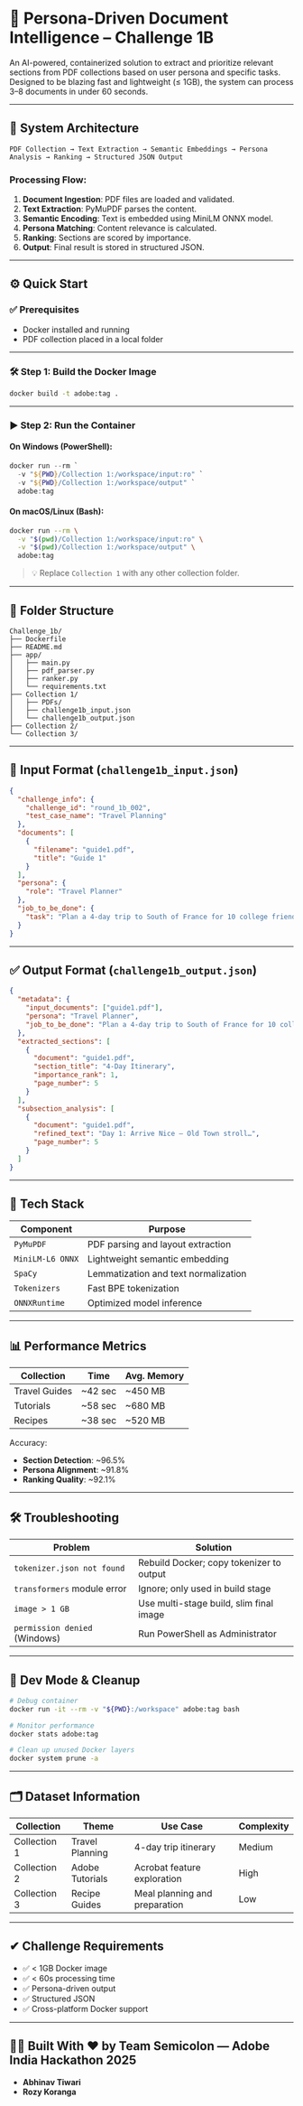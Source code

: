 # 📄 Persona-Driven Document Intelligence – Challenge 1B

An AI-powered, containerized solution to extract and prioritize relevant sections from PDF collections based on user persona and specific tasks. Designed to be blazing fast and lightweight (≤ 1GB), the system can process 3–8 documents in under 60 seconds.

---

## 🧠 System Architecture

```
PDF Collection → Text Extraction → Semantic Embeddings → Persona Analysis → Ranking → Structured JSON Output
```

### Processing Flow:
1. **Document Ingestion**: PDF files are loaded and validated.
2. **Text Extraction**: PyMuPDF parses the content.
3. **Semantic Encoding**: Text is embedded using MiniLM ONNX model.
4. **Persona Matching**: Content relevance is calculated.
5. **Ranking**: Sections are scored by importance.
6. **Output**: Final result is stored in structured JSON.

---

## ⚙️ Quick Start

### ✅ Prerequisites
- Docker installed and running
- PDF collection placed in a local folder

---

### 🛠️ Step 1: Build the Docker Image

```bash
docker build -t adobe:tag .
```

---

### ▶️ Step 2: Run the Container

#### On Windows (PowerShell):
```powershell
docker run --rm `
  -v "${PWD}/Collection 1:/workspace/input:ro" `
  -v "${PWD}/Collection 1:/workspace/output" `
  adobe:tag
```

#### On macOS/Linux (Bash):
```bash
docker run --rm \
  -v "$(pwd)/Collection 1:/workspace/input:ro" \
  -v "$(pwd)/Collection 1:/workspace/output" \
  adobe:tag
```

> 💡 Replace `Collection 1` with any other collection folder.

---

## 📁 Folder Structure

```
Challenge_1b/
├── Dockerfile
├── README.md
├── app/
│   ├── main.py
│   ├── pdf_parser.py
│   ├── ranker.py
│   └── requirements.txt
├── Collection 1/
│   ├── PDFs/
│   ├── challenge1b_input.json
│   └── challenge1b_output.json
├── Collection 2/
└── Collection 3/
```

---

## 📝 Input Format (`challenge1b_input.json`)

```json
{
  "challenge_info": {
    "challenge_id": "round_1b_002",
    "test_case_name": "Travel Planning"
  },
  "documents": [
    {
      "filename": "guide1.pdf",
      "title": "Guide 1"
    }
  ],
  "persona": {
    "role": "Travel Planner"
  },
  "job_to_be_done": {
    "task": "Plan a 4-day trip to South of France for 10 college friends"
  }
}
```

---

## ✅ Output Format (`challenge1b_output.json`)

```json
{
  "metadata": {
    "input_documents": ["guide1.pdf"],
    "persona": "Travel Planner",
    "job_to_be_done": "Plan a 4-day trip to South of France for 10 college friends"
  },
  "extracted_sections": [
    {
      "document": "guide1.pdf",
      "section_title": "4-Day Itinerary",
      "importance_rank": 1,
      "page_number": 5
    }
  ],
  "subsection_analysis": [
    {
      "document": "guide1.pdf",
      "refined_text": "Day 1: Arrive Nice – Old Town stroll…",
      "page_number": 5
    }
  ]
}
```

---

## 🧰 Tech Stack

| Component         | Purpose                               |
|------------------|---------------------------------------|
| `PyMuPDF`         | PDF parsing and layout extraction     |
| `MiniLM-L6 ONNX`  | Lightweight semantic embedding        |
| `SpaCy`           | Lemmatization and text normalization |
| `Tokenizers`      | Fast BPE tokenization                 |
| `ONNXRuntime`     | Optimized model inference             |

---

## 📊 Performance Metrics

| Collection    | Time     | Avg. Memory |
|---------------|----------|-------------|
| Travel Guides | ~42 sec  | ~450 MB     |
| Tutorials     | ~58 sec  | ~680 MB     |
| Recipes       | ~38 sec  | ~520 MB     |

Accuracy:
- **Section Detection**: ~96.5%
- **Persona Alignment**: ~91.8%
- **Ranking Quality**: ~92.1%

---

## 🛠 Troubleshooting

| Problem                          | Solution                                  |
|----------------------------------|-------------------------------------------|
| `tokenizer.json not found`       | Rebuild Docker; copy tokenizer to output  |
| `transformers` module error      | Ignore; only used in build stage          |
| `image > 1 GB`                   | Use multi-stage build, slim final image   |
| `permission denied` (Windows)    | Run PowerShell as Administrator           |

---

## 🧪 Dev Mode & Cleanup

```bash
# Debug container
docker run -it --rm -v "${PWD}:/workspace" adobe:tag bash

# Monitor performance
docker stats adobe:tag

# Clean up unused Docker layers
docker system prune -a
```

---

## 🗂 Dataset Information

| Collection     | Theme              | Use Case                     | Complexity |
|----------------|--------------------|------------------------------|------------|
| Collection 1   | Travel Planning    | 4-day trip itinerary         | Medium     |
| Collection 2   | Adobe Tutorials    | Acrobat feature exploration  | High       |
| Collection 3   | Recipe Guides      | Meal planning and preparation| Low        |

---

## ✔ Challenge Requirements

- ✅ < 1GB Docker image  
- ✅ < 60s processing time  
- ✅ Persona-driven output  
- ✅ Structured JSON  
- ✅ Cross-platform Docker support  

---

## 👨‍💻 Built With ❤️ by **Team Semicolon** — Adobe India Hackathon 2025

- **Abhinav Tiwari**
- **Rozy Koranga**
